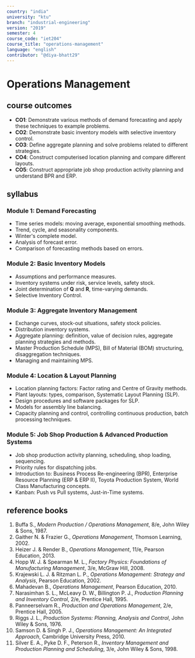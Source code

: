 ```yaml
---
country: "india"
university: "ktu"
branch: "industrial-engineering"
version: "2019"
semester: 4
course_code: "iet204"
course_title: "operations-management"
language: "english"
contributor: "@diya-bhatt29"
---
```


# Operations Management

## course outcomes

- **CO1**: Demonstrate various methods of demand forecasting and apply these techniques to example problems.  
- **CO2**: Demonstrate basic inventory models with selective inventory control.  
- **CO3**: Define aggregate planning and solve problems related to different strategies.  
- **CO4**: Construct computerised location planning and compare different layouts.  
- **CO5**: Construct appropriate job shop production activity planning and understand BPR and ERP.  

## syllabus

### Module 1: Demand Forecasting
- Time series models: moving average, exponential smoothing methods.  
- Trend, cycle, and seasonality components.  
- Winter's complete model.  
- Analysis of forecast error.  
- Comparison of forecasting methods based on errors.

### Module 2: Basic Inventory Models
- Assumptions and performance measures.  
- Inventory systems under risk, service levels, safety stock.  
- Joint determination of **Q** and **R**, time-varying demands.  
- Selective Inventory Control.

### Module 3: Aggregate Inventory Management
- Exchange curves, stock-out situations, safety stock policies.  
- Distribution inventory systems.  
- Aggregate planning: definition, value of decision rules, aggregate planning strategies and methods.  
- Master Production Schedule (MPS), Bill of Material (BOM) structuring, disaggregation techniques.  
- Managing and maintaining MPS.

### Module 4: Location & Layout Planning
- Location planning factors: Factor rating and Centre of Gravity methods.  
- Plant layouts: types, comparison, Systematic Layout Planning (SLP).  
- Design procedures and software packages for SLP.  
- Models for assembly line balancing.  
- Capacity planning and control, controlling continuous production, batch processing techniques.

### Module 5: Job Shop Production & Advanced Production Systems
- Job shop production activity planning, scheduling, shop loading, sequencing.  
- Priority rules for dispatching jobs.  
- Introduction to: Business Process Re-engineering (BPR), Enterprise Resource Planning (ERP & ERP II), Toyota Production System, World Class Manufacturing concepts.  
- Kanban: Push vs Pull systems, Just-in-Time systems.

## reference books

1. Buffa S., *Modern Production / Operations Management*, 8/e, John Wiley & Sons, 1987.  
2. Gaither N. & Frazier G., *Operations Management*, Thomson Learning, 2002.  
3. Heizer J. & Render B., *Operations Management*, 11/e, Pearson Education, 2013.  
4. Hopp W. J. & Spearman M. L., *Factory Physics: Foundations of Manufacturing Management*, 3/e, McGraw Hill, 2008.  
5. Krajewski L. J. & Ritzman L. P., *Operations Management: Strategy and Analysis*, Pearson Education, 2002.  
6. Mahadevan B., *Operations Management*, Pearson Education, 2010.  
7. Narasimhan S. L., McLeavy D. W., Billington P. J., *Production Planning and Inventory Control*, 2/e, Prentice Hall, 1995.  
8. Panneerselvam R., *Production and Operations Management*, 2/e, Prentice Hall, 2005.  
9. Riggs J. L., *Production Systems: Planning, Analysis and Control*, John Wiley & Sons, 1976.  
10. Samson D. & Singh P. J., *Operations Management: An Integrated Approach*, Cambridge University Press, 2010.  
11. Silver E. A., Pyke D. F., Peterson R., *Inventory Management and Production Planning and Scheduling*, 3/e, John Wiley & Sons, 1998.

